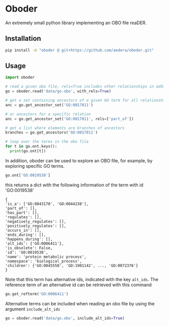# Oboder

An extremely small python library implementing an OBO file reaDER.


## Installation

```bash
pip install -U "oboder @ git+https://github.com/aedera/oboder.git"
```

## Usage

```python
import oboder

# read a given obo file, rels=True includes other relationships in addition to 'is_a'
go = oboder.read('data/go.obo', with_rels=True)

# get a set containing ancestors of a given GO term for all relationships
anc = go.get_ancestor_set('GO:0017011')

# or ancestors for a specific relation
anc = go.get_ancestor_set('GO:0017011', rels=['part_of'])

# get a list where elements are branches of ancestors
branches = go.get_ancestors('GO:0017011')

# loop over the terms in the obo file
for t in go.ont.keys():
  print(go.ont[t])

```

In addition, oboder can be used to explore an OBO file, for example, by exploring
specific GO terms.

```python
go.ont['GO:0019538']
```
this returns a dict with the following information of the term with id 'GO:0019538'

```
{
'is_a': ['GO:0043170', 'GO:0044238'],
'part_of': [],
'has_part': [],
'regulates': [],
'negatively_regulates': [],
'positively_regulates': [],
'occurs_in': [],
'ends_during': [],
'happens_during': [],
'alt_ids': {'GO:0006411'},
'is_obsolete': False,
'id': 'GO:0019538',
'name': 'protein metabolic process',
'namespace': 'biological_process',
'children': {'GO:0045558', 'GO:1901142', ..., 'GO:0072376'}
}
```

Note that this term has alternative ids, indicated with the key `alt_ids`. The
reference term of an alternative id can be retrieved with this command

```python
go.get_refterm('GO:0006411')
```

Alternative terms can be included when reading an obo file by using the
argument `include_alt_ids`

```python
go = oboder.read('data/go.obo', include_alt_ids=True)
```
